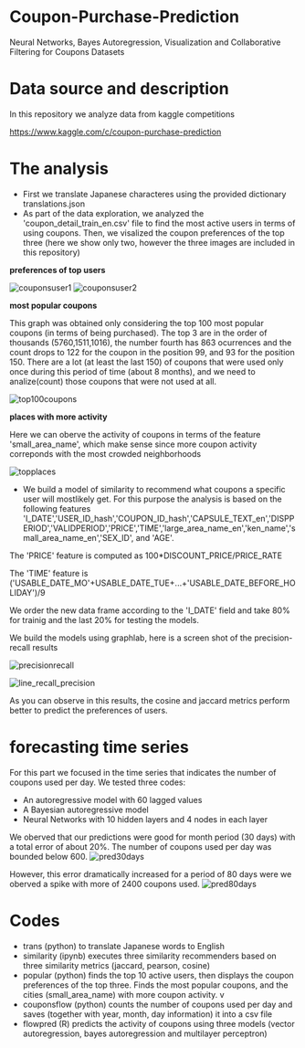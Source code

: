# Coupon-Purchase-Prediction
Neural Networks, Bayes Autoregression, Visualization and Collaborative Filtering for Coupons Datasets

# Data source and description
In this repository we analyze data from kaggle competitions 

https://www.kaggle.com/c/coupon-purchase-prediction

# The analysis

* First we translate Japanese characteres using the provided dictionary translations.json  
* As part of the data exploration, we analyzed the 'coupon_detail_train_en.csv' file to find the most active users in terms of using coupons. Then, we visalized the coupon preferences of the top three (here we show only two, however the three images are included in this repository)

**preferences of top users**

![couponsuser1](https://user-images.githubusercontent.com/13289981/39566644-26bafef8-4e71-11e8-8145-bee2f4ef1e55.png)
![couponsuser2](https://user-images.githubusercontent.com/13289981/39566648-285103d4-4e71-11e8-888a-cfe36a316beb.png)

**most popular coupons**

This graph was obtained only considering the top 100 most popular coupons (in terms of being purchased). The top 3 are in the order of thousands (5760,1511,1016), the number fourth has 863 ocurrences and the count drops to 122 for the coupon in the position 99, and 93 for the position 150. There are a lot (at least the last 150) of coupons that were used only once during this period of time (about 8 months), and we need to analize(count) those coupons that were not used at all.  

![top100coupons](https://user-images.githubusercontent.com/13289981/39567372-ae58f2c8-4e73-11e8-987d-ee37b365f5b5.png)

**places with more activity**

Here we can oberve the activity of coupons in terms of the feature 'small_area_name', which make sense since more coupon activity correponds with the most crowded neighborhoods

![topplaces](https://user-images.githubusercontent.com/13289981/39567374-afdc9bb8-4e73-11e8-8b66-7b023b73e2f6.png)

* We build a model of similarity to recommend what coupons a specific user will mostlikely get. For this purpose the analysis is based on the following features    'I_DATE','USER_ID_hash','COUPON_ID_hash','CAPSULE_TEXT_en','DISPPERIOD','VALIDPERIOD','PRICE','TIME','large_area_name_en','ken_name','small_area_name_en','SEX_ID', and 'AGE'. 

The 'PRICE' feature is computed as 100*DISCOUNT_PRICE/PRICE_RATE 

The 'TIME' feature is ('USABLE_DATE_MO'+USABLE_DATE_TUE+...+'USABLE_DATE_BEFORE_HOLIDAY')/9

We order the new data frame according to the 'I_DATE' field and take 80% for trainig and the last 20% for testing the models. 

We build the models using graphlab, here is a screen shot of the precision-recall results

![precisionrecall](https://user-images.githubusercontent.com/13289981/39565175-df3bfd3e-4e6b-11e8-9bd9-09bf7419d366.jpg)

![line_recall_precision](https://user-images.githubusercontent.com/13289981/39565167-d8073cf4-4e6b-11e8-9be3-0876cf63476b.png)

As you can observe in this results, the cosine and jaccard metrics perform better to predict the preferences of users.
# forecasting time series

For this part we focused in the time series that indicates the number of coupons used per day. We tested three codes:
* An autoregressive model with 60 lagged values
* A Bayesian autoregressive model
* Neural Networks with 10 hidden layers and 4 nodes in each layer

We oberved that our predictions were good for month period (30 days) with a total error of about 20%. The number of coupons used per day was bounded below 600.
![pred30days](https://user-images.githubusercontent.com/13289981/39568585-8be7b78e-4e77-11e8-96ed-1473704a1992.png)

However, this error dramatically increased for a period of 80 days were we oberved a spike with more of 2400 coupons used.
![pred80days](https://user-images.githubusercontent.com/13289981/39568591-8d967dcc-4e77-11e8-8d82-e42443947d0c.png)



# Codes

* trans (python) to translate Japanese words to English
* similarity (ipynb) executes three similarity recommenders based on three similarity metrics (jaccard, pearson, cosine)
* popular (python) finds the top 10 active users, then displays the coupon preferences of the top three. Finds the most popular coupons, and the cities (small_area_name) with more coupon activity. v
* couponsflow (python) counts the number of coupons used per day and saves (together with year, month, day information) it into a csv file
* flowpred (R) predicts the activity of coupons using three models (vector autoregression, bayes autoregression and multilayer perceptron)
